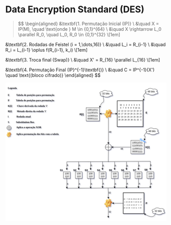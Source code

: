 # Data Encryption Standard (DES)

> $$
\begin{aligned}
&\textbf{1. Permutação Inicial (IP)} \\
&\quad X = IP(M), \quad \text{onde } M \in \{0,1\}^{64} \\
&\quad X \rightarrow L_0 \parallel R_0, \quad L_0, R_0 \in \{0,1\}^{32} \\[1em]

&\textbf{2. Rodadas de Feistel (i = 1,\dots,16)} \\
&\quad L_i = R_{i-1} \\
&\quad R_i = L_{i-1} \oplus f(R_{i-1}, k_i) \\[1em]

&\textbf{3. Troca final (Swap)} \\
&\quad X' = R_{16} \parallel L_{16} \\[1em]

&\textbf{4. Permutação Final (IP}^{-1}\textbf{)} \\
&\quad C = IP^{-1}(X') \quad \text{(bloco cifrado)}
\end{aligned}
$$

![DES](des-image.svg)


